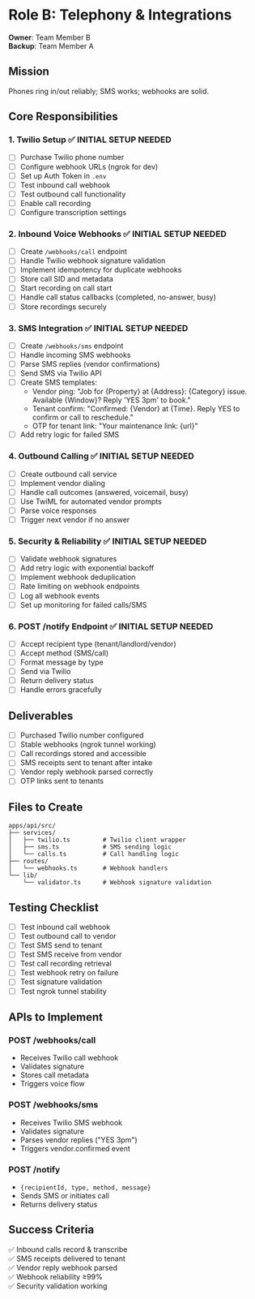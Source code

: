 # Role B: Telephony & Integrations

**Owner**: Team Member B  
**Backup**: Team Member A

## Mission
Phones ring in/out reliably; SMS works; webhooks are solid.

## Core Responsibilities

### 1. Twilio Setup ✅ INITIAL SETUP NEEDED

- [ ] Purchase Twilio phone number
- [ ] Configure webhook URLs (ngrok for dev)
- [ ] Set up Auth Token in `.env`
- [ ] Test inbound call webhook
- [ ] Test outbound call functionality
- [ ] Enable call recording
- [ ] Configure transcription settings

### 2. Inbound Voice Webhooks ✅ INITIAL SETUP NEEDED

- [ ] Create `/webhooks/call` endpoint
- [ ] Handle Twilio webhook signature validation
- [ ] Implement idempotency for duplicate webhooks
- [ ] Store call SID and metadata
- [ ] Start recording on call start
- [ ] Handle call status callbacks (completed, no-answer, busy)
- [ ] Store recordings securely

### 3. SMS Integration ✅ INITIAL SETUP NEEDED

- [ ] Create `/webhooks/sms` endpoint
- [ ] Handle incoming SMS webhooks
- [ ] Parse SMS replies (vendor confirmations)
- [ ] Send SMS via Twilio API
- [ ] Create SMS templates:
  - Vendor ping: "Job for {Property} at {Address}: {Category} issue. Available {Window}? Reply 'YES 3pm' to book."
  - Tenant confirm: "Confirmed: {Vendor} at {Time}. Reply YES to confirm or call to reschedule."
  - OTP for tenant link: "Your maintenance link: {url}"
- [ ] Add retry logic for failed SMS

### 4. Outbound Calling ✅ INITIAL SETUP NEEDED

- [ ] Create outbound call service
- [ ] Implement vendor dialing
- [ ] Handle call outcomes (answered, voicemail, busy)
- [ ] Use TwiML for automated vendor prompts
- [ ] Parse voice responses
- [ ] Trigger next vendor if no answer

### 5. Security & Reliability ✅ INITIAL SETUP NEEDED

- [ ] Validate webhook signatures
- [ ] Add retry logic with exponential backoff
- [ ] Implement webhook deduplication
- [ ] Rate limiting on webhook endpoints
- [ ] Log all webhook events
- [ ] Set up monitoring for failed calls/SMS

### 6. POST /notify Endpoint ✅ INITIAL SETUP NEEDED

- [ ] Accept recipient type (tenant/landlord/vendor)
- [ ] Accept method (SMS/call)
- [ ] Format message by type
- [ ] Send via Twilio
- [ ] Return delivery status
- [ ] Handle errors gracefully

## Deliverables

- [ ] Purchased Twilio number configured
- [ ] Stable webhooks (ngrok tunnel working)
- [ ] Call recordings stored and accessible
- [ ] SMS receipts sent to tenant after intake
- [ ] Vendor reply webhook parsed correctly
- [ ] OTP links sent to tenants

## Files to Create

```
apps/api/src/
├── services/
│   ├── twilio.ts         # Twilio client wrapper
│   ├── sms.ts            # SMS sending logic
│   └── calls.ts          # Call handling logic
├── routes/
│   └── webhooks.ts       # Webhook handlers
└── lib/
    └── validator.ts      # Webhook signature validation
```

## Testing Checklist

- [ ] Test inbound call webhook
- [ ] Test outbound call to vendor
- [ ] Test SMS send to tenant
- [ ] Test SMS receive from vendor
- [ ] Test call recording retrieval
- [ ] Test webhook retry on failure
- [ ] Test signature validation
- [ ] Test ngrok tunnel stability

## APIs to Implement

### POST /webhooks/call
- Receives Twilio call webhook
- Validates signature
- Stores call metadata
- Triggers voice flow

### POST /webhooks/sms
- Receives Twilio SMS webhook
- Validates signature
- Parses vendor replies ("YES 3pm")
- Triggers vendor.confirmed event

### POST /notify
- `{recipientId, type, method, message}`
- Sends SMS or initiates call
- Returns delivery status

## Success Criteria

✅ Inbound calls record & transcribe  
✅ SMS receipts delivered to tenant  
✅ Vendor reply webhook parsed  
✅ Webhook reliability ≥99%  
✅ Security validation working

